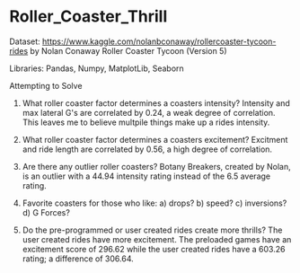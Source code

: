 # Roller_Coaster_Thrill

Dataset: https://www.kaggle.com/nolanbconaway/rollercoaster-tycoon-rides by Nolan Conaway
Roller Coaster Tycoon (Version 5) 

Libraries: Pandas, Numpy, MatplotLib, Seaborn

Attempting to Solve

1) What roller coaster factor determines a coasters intensity? Intensity and max lateral G's are correlated by 0.24, a weak degree of correlation. This leaves me to believe multpile things make up a rides intensity. 


2) What roller coaster factor determines a coasters excitement? Excitment and ride length are correlated by 0.56, a high degree of correlation. 


3) Are there any outlier roller coasters? Botany Breakers, created by Nolan, is an outlier with a 44.94 intensity rating instead of the 6.5 average rating.


4) Favorite coasters for those who like: 
      a) drops?
      b) speed?
      c) inversions? 
      d) G Forces?


5) Do the pre-programmed or user created rides create more thrills? The user created rides have more excitement. The preloaded games have an excitement score of 296.62 while the user created rides have a 603.26 rating; a difference of 306.64. 

